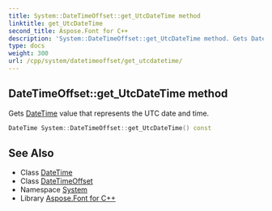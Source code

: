 ```yaml
---
title: System::DateTimeOffset::get_UtcDateTime method
linktitle: get_UtcDateTime
second_title: Aspose.Font for C++
description: 'System::DateTimeOffset::get_UtcDateTime method. Gets DateTime value that represents the UTC date and time in C++.'
type: docs
weight: 300
url: /cpp/system/datetimeoffset/get_utcdatetime/
---
```

## DateTimeOffset::get_UtcDateTime method


Gets [DateTime](../../datetime/) value that represents the UTC date and time.

```cpp
DateTime System::DateTimeOffset::get_UtcDateTime() const
```

## See Also

* Class [DateTime](../../datetime/)
* Class [DateTimeOffset](../)
* Namespace [System](../../)
* Library [Aspose.Font for C++](../../../)
